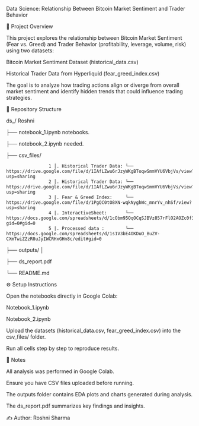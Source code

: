 Data Science: Relationship Between Bitcoin Market Sentiment and Trader Behavior 

 

📌 Project Overview 

This project explores the relationship between Bitcoin Market Sentiment (Fear vs. Greed) and Trader Behavior (profitability, leverage, volume, risk) using two datasets: 

Bitcoin Market Sentiment Dataset (historical_data.csv) 

Historical Trader Data from Hyperliquid (fear_greed_index.csv) 

The goal is to analyze how trading actions align or diverge from overall market sentiment and identify hidden trends that could influence trading strategies. 

 

📂 Repository Structure 

ds_/ Roshni 

├── notebook_1.ipynb notebooks. 

├── notebook_2.ipynb needed.  

├── csv_files/  

                    1 │. Historical Trader Data: └── https://drive.google.com/file/d/1IAfLZwu6rJzyWKgBToqwSmmVYU6VbjVs/view?usp=sharing 
                    2 │. Historical Trader Data: └── https://drive.google.com/file/d/1IAfLZwu6rJzyWKgBToqwSmmVYU6VbjVs/view?usp=sharing 
                    3 |. Fear & Greed Index:     └── https://drive.google.com/file/d/1PgQC0tO8XN-wqkNyghWc_mnrYv_nhSf/view?usp=sharing 
                    4 |. InteractiveSheet:       └── https://docs.google.com/spreadsheets/d/1cObm95OqOCqSJBVz857rFlO2AOZc0f3Lz0NtcsuE4S0/edit?gid=0#gid=0
                    5 |. Processed data :        └── https://docs.google.com/spreadsheets/d/1s1V3bE4OKDuO_BuZV-CXmTwiZZzR8uJyIWCRHxGHn8c/edit#gid=0
├── outputs/ │  

├── ds_report.pdf  

└── README.md  

 

 ⚙️ Setup Instructions 

Open the notebooks directly in Google Colab: 

Notebook_1.ipynb 

Notebook_2.ipynb 

Upload the datasets (historical_data.csv, fear_greed_index.csv) into the csv_files/ folder. 

Run all cells step by step to reproduce results. 

 

📝 Notes 

All analysis was performed in Google Colab.  

Ensure you have CSV files uploaded before running.  

The outputs folder contains EDA plots and charts generated during analysis.  

The ds_report.pdf summarizes key findings and insights. 

 

✍️ Author: Roshni Sharma 
